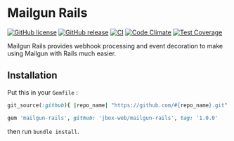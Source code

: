 # Mailgun Rails

[![GitHub license](https://img.shields.io/github/license/jbox-web/mailgun-rails.svg)](https://github.com/jbox-web/mailgun-rails/blob/master/LICENSE)
[![GitHub release](https://img.shields.io/github/release/jbox-web/mailgun-rails.svg)](https://github.com/jbox-web/mailgun-rails/releases/latest)
[![CI](https://github.com/jbox-web/mailgun-rails/workflows/CI/badge.svg)](https://github.com/jbox-web/mailgun-rails/actions)
[![Code Climate](https://codeclimate.com/github/jbox-web/mailgun-rails/badges/gpa.svg)](https://codeclimate.com/github/jbox-web/mailgun-rails)
[![Test Coverage](https://codeclimate.com/github/jbox-web/mailgun-rails/badges/coverage.svg)](https://codeclimate.com/github/jbox-web/mailgun-rails/coverage)

Mailgun Rails provides webhook processing and event decoration to make using Mailgun with Rails much easier.

## Installation

Put this in your `Gemfile` :

```ruby
git_source(:github){ |repo_name| "https://github.com/#{repo_name}.git" }

gem 'mailgun-rails', github: 'jbox-web/mailgun-rails', tag: '1.0.0'
```

then run `bundle install`.
